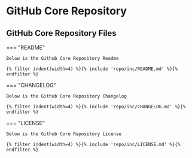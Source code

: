 # GitHub Core Repository

## GitHub Core Repository Files

=== "README"

    Below is the Github Core Repository Readme

    {% filter indent(width=4) %}{% include 'repo/inc/README.md' %}{% endfilter %}

=== "CHANGELOG"

    Below is the Github Core Repository Changelog

    {% filter indent(width=4) %}{% include 'repo/inc/CHANGELOG.md' %}{% endfilter %}

=== "LICENSE"

    Below is the Github Core Repository License

    {% filter indent(width=4) %}{% include 'repo/inc/LICENSE.md' %}{% endfilter %}

